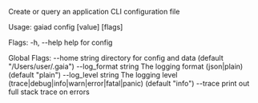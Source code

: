 Create or query an application CLI configuration file

Usage:
  gaiad config <key> [value] [flags]

Flags:
  -h, --help   help for config

Global Flags:
      --home string         directory for config and data (default "/Users/user/.gaia")
      --log_format string   The logging format (json|plain) (default "plain")
      --log_level string    The logging level (trace|debug|info|warn|error|fatal|panic) (default "info")
      --trace               print out full stack trace on errors
